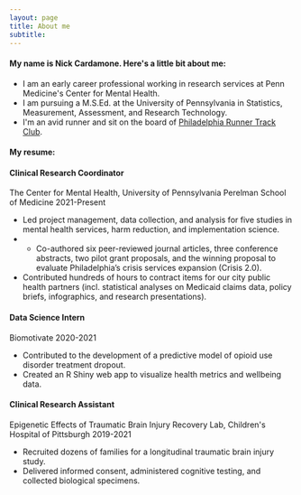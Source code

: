```yaml
---
layout: page
title: About me
subtitle: 
---
```


#### My name is Nick Cardamone. Here's a little bit about me:

- I am an early career professional working in research services at Penn Medicine's Center for Mental Health.
- I am pursuing a M.S.Ed. at the University of Pennsylvania in Statistics, Measurement, Assessment, and Research Technology.
- I'm an avid runner and sit on the board of [Philadelphia Runner Track Club](https://www.philadelphiarunnertrackclub.com/).

#### My resume:

#### Clinical Research Coordinator
The Center for Mental Health, University of Pennsylvania Perelman School of Medicine 
2021-Present 
* Led project management, data collection, and analysis for five studies in mental health services, harm reduction, and implementation science.
* * Co-authored six peer-reviewed journal articles, three conference abstracts, two pilot grant proposals, and the winning proposal to evaluate Philadelphia’s crisis services expansion (Crisis 2.0).
* Contributed hundreds of hours to contract items for our city public health partners (incl. statistical analyses on Medicaid claims data, policy briefs, infographics, and research presentations).

#### Data Science Intern
Biomotivate 
2020-2021 
* Contributed to the development of a predictive model of opioid use disorder treatment dropout.
* Created an R Shiny web app to visualize health metrics and wellbeing data.

#### Clinical Research Assistant
Epigenetic Effects of Traumatic Brain Injury Recovery Lab, Children's Hospital of Pittsburgh 
2019-2021 
* Recruited dozens of families for a longitudinal traumatic brain injury study.
* Delivered informed consent, administered cognitive testing, and collected biological specimens.

